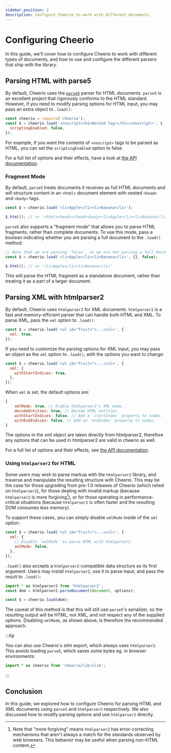 ```yaml
---
sidebar_position: 2
description: Configure Cheerio to work with different documents.
---
```


# Configuring Cheerio

In this guide, we'll cover how to configure Cheerio to work with different types
of documents, and how to use and configure the different parsers that ship with
the library.

## Parsing HTML with parse5

By default, Cheerio uses the [`parse5`](https://parse5.js.org/) parser for HTML
documents. `parse5` is an excellent project that rigorously conforms to the HTML
standard. However, if you need to modify parsing options for HTML input, you may
pass an extra object to `.load()`:

```js
const cheerio = require('cheerio');
const $ = cheerio.load('<noscript><h1>Nested Tag!</h1></noscript>', {
  scriptingEnabled: false,
});
```

For example, if you want the contents of `<noscript>` tags to be parsed as HTML,
you can set the `scriptingEnabled` option to false.

For a full list of options and their effects, have a look at
[the API documentation](/docs/api/interfaces/Parse5Options).

### Fragment Mode

By default, `parse5` treats documents it receives as full HTML documents and
will structure content in an `<html>` document element with nested `<head>` and
`<body>` tags.

```js
const $ = cheerio.load('<li>Apple</li><li>Banana</li>');

$.html(); // => '<html><head></head><body><li>Apple</li><li>Banana</li></body></html>'
```

`parse5` also supports a "fragment mode" that allows you to parse HTML
fragments, rather than complete documents. To use this mode, pass a boolean
indicating whether you are parsing a full document to the `.load()` method:

```js
// Note that we are passing `false`, as we are not parsing a full document.
const $ = cheerio.load('<li>Apple</li><li>Banana</li>', {}, false);

$.html(); // => '<li>Apple</li><li>Banana</li>'
```

This will parse the HTML fragment as a standalone document, rather than treating
it as a part of a larger document.

## Parsing XML with htmlparser2

By default, Cheerio uses `htmlparser2` for XML documents. `htmlparser2` is a
fast and memory-efficient parser that can handle both HTML and XML. To parse
XML, pass the `xml` option to `.load()`:

```js
const $ = cheerio.load('<ul id="fruits">...</ul>', {
  xml: true,
});
```

If you need to customize the parsing options for XML input, you may pass an
object as the `xml` option to `.load()`, with the options you want to change:

```js
const $ = cheerio.load('<ul id="fruits">...</ul>', {
  xml: {
    withStartIndices: true,
  },
});
```

When `xml` is set, the default options are:

```js
{
    xmlMode: true, // Enable htmlparser2's XML mode.
    decodeEntities: true, // Decode HTML entities.
    withStartIndices: false, // Add a `startIndex` property to nodes.
    withEndIndices: false, // Add an `endIndex` property to nodes.
}
```

The options in the xml object are taken directly from htmlparser2, therefore any
options that can be used in htmlparser2 are valid in cheerio as well.

For a full list of options and their effects, see
[the API documentation](/docs/api/interfaces/HTMLParser2Options).

### Using `htmlparser2` for HTML

Some users may wish to parse markup with the `htmlparser2` library, and traverse
and manipulate the resulting structure with Cheerio. This may be the case for
those upgrading from pre-1.0 releases of Cheerio (which relied on
`htmlparser2`), for those dealing with invalid markup (because `htmlparser2` is
more forgiving[^1]), or for those operating in performance-critical situations
(because `htmlparser2` is often faster and the resulting DOM consumes less
memory).

[^1]:
    Note that "more forgiving" means `htmlparser2` has error-correcting
    mechanisms that aren't always a match for the standards observed by web
    browsers. This behavior may be useful when parsing non-HTML content.

To support these cases, you can simply disable `xmlMode` inside of the `xml`
option:

```js
const $ = cheerio.load('<ul id="fruits">...</ul>', {
  xml: {
    // Disable `xmlMode` to parse HTML with htmlparser2.
    xmlMode: false,
  },
});
```

`.load()` also accepts a `htmlparser2`-compatible data structure as its first
argument. Users may install `htmlparser2`, use it to parse input, and pass the
result to `.load()`:

```js
import * as htmlparser2 from 'htmlparser2';
const dom = htmlparser2.parseDocument(document, options);

const $ = cheerio.load(dom);
```

The caveat of this method is that this will still use `parse5`'s serializer, so
the resulting output will be HTML, not XML, and not respect any of the supplied
options. Disabling `xmlMode`, as shown above, is therefore the recommended
approach.

:::tip

You can also use Cheerio's _slim_ export, which always uses `htmlparser2`. This
avoids loading `parse5`, which saves some bytes eg. in browser environments:

```js
import * as cheerio from 'cheerio/lib/slim';
```

:::

## Conclusion

In this guide, we explored how to configure Cheerio for parsing HTML and XML
documents using `parse5` and `htmlparser2` respectively. We also discussed how
to modify parsing options and use `htmlparser2` directly.
